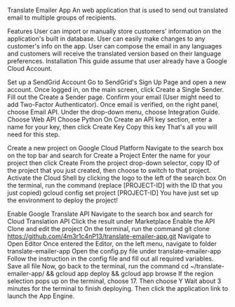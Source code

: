 Translate Emailer App
An web application that is used to send out translated email to multiple groups of recipients.

Features
User can import or manually store customers' information on the application's built in database.
User can easily make changes to any customer's info on the app.
User can compose the email in any languages and customers will receive the translated version based on their language preferences.
Installation
This guide assume that user already have a Google Cloud Account.

Set up a SendGrid Account
Go to SendGrid's Sign Up Page and open a new account.
Once logged in, on the main screen, click Create a Single Sender.
Fill out the Create a Sender page.
Confirm your email (User might need to add Two-Factor Authenticator).
Once email is verified, on the right panel, choose Email API. Under the drop-down menu, choose Integration Guide.
Choose Web API
Choose Python
On Create an API key section, enter a name for your key, then click Create Key
Copy this key
That's all you will need for this step.

Create a new project on Google Cloud Platform
Navigate to the search box on the top bar and search for Create a Project
Enter the name for your project then click Create
From the project drop-down selector, copy ID of the project that you just created, then choose to switch to that project.
Activate the Cloud Shell by clicking the logo to the left of the search box
On the terminal, run the command (replace [PROJECT-ID] with the ID that you just copied)
gcloud config set project [PROJECT-ID]
You have just set up the environment to deploy the project!

Enable Google Translate API
Navigate to the search box and search for Cloud Translation API
Click the result under Marketplace
Enable the API
Clone and edit the project
On the terminal, run the command
git clone https://github.com/4m3r1c4nP13/translate-emailer-app.git
Navigate to Open Editor
Once entered the Editor, on the left menu, navigate to folder translate-emailer-app
Open the config.py file under translate-emailer-app
Follow the instruction in the config file and fill out all required variables.
Save all file
Now, go back to the terminal, run the command
cd ~/translate-emailer-app/ && gcloud app deploy && gcloud app browse
If the region selection pops up on the terminal, choose 17. Then choose Y
Wait about 3 minutes for the terminal to finish deploying. Then click the application link to launch the App Engine.
